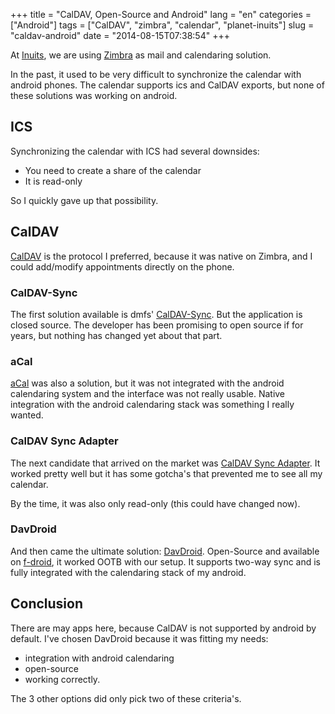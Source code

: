 +++
title = "CalDAV, Open-Source and Android"
lang = "en"
categories = ["Android"]
tags = ["CalDAV", "zimbra", "calendar", "planet-inuits"]
slug = "caldav-android"
date = "2014-08-15T07:38:54"
+++

At [Inuits](https://www.inuits.eu), we are using [Zimbra](https://www.zimbra.com/community/) as mail and calendaring solution.

In the past, it used to be very difficult to synchronize the calendar with android phones.
The calendar supports ics and CalDAV exports, but none of these solutions was working on android.

## ICS

Synchronizing the calendar with ICS had several downsides:

* You need to create a share of the calendar
* It is read-only

So I quickly gave up that possibility.

## CalDAV

[CalDAV](http://caldav.calconnect.org/) is the protocol I preferred, because
it was native on Zimbra, and I could add/modify appointments directly on the phone.

### CalDAV-Sync

The first solution available is dmfs' [CalDAV-Sync](http://dmfs.org/caldav/). But
the application is closed source. The developer has been promising to open source if for years,
but nothing has changed yet about that part.

### aCal

[aCal](https://f-droid.org/repository/browse/?fdfilter=caldav&fdid=com.morphoss.acal)
was also a solution, but it was not integrated with the android calendaring system and the interface
was not really usable. Native integration with the android calendaring stack was
something I really wanted.

### CalDAV Sync Adapter

The next candidate that arrived on the market was [CalDAV Sync Adapter](https://f-droid.org/repository/browse/?fdid=org.gege.caldavsyncadapter).
It worked pretty well but it has some gotcha's that prevented me to see all my calendar.

By the time, it was also only read-only (this could have changed now).

### DavDroid

And then came the ultimate solution: [DavDroid](http://davdroid.bitfire.at/what-is-davdroid). Open-Source and available on [f-droid](https://f-droid.org/repository/browse/?fdfilter=davdroid&fdid=at.bitfire.davdroid), it worked OOTB with our setup. It supports two-way sync and is fully integrated with the calendaring stack of my android.


## Conclusion

There are may apps here, because CalDAV is not supported by android by default. I've chosen DavDroid because it was fitting my needs:

* integration with android calendaring
* open-source
* working correctly.

The 3 other options did only pick two of these criteria's.
